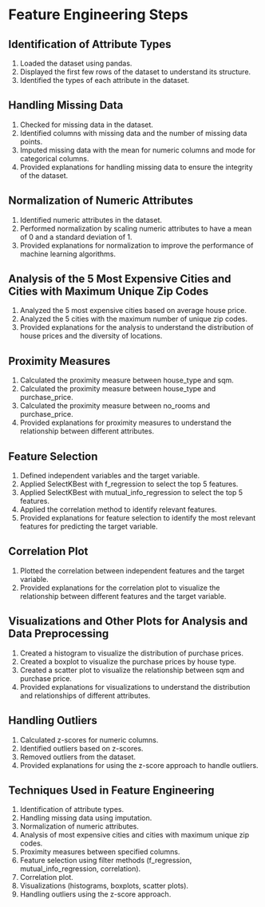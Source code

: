 # Feature Engineering Steps

## Identification of Attribute Types

1. Loaded the dataset using pandas.
2. Displayed the first few rows of the dataset to understand its structure.
3. Identified the types of each attribute in the dataset.

## Handling Missing Data

1. Checked for missing data in the dataset.
2. Identified columns with missing data and the number of missing data points.
3. Imputed missing data with the mean for numeric columns and mode for categorical columns.
4. Provided explanations for handling missing data to ensure the integrity of the dataset.

## Normalization of Numeric Attributes

1. Identified numeric attributes in the dataset.
2. Performed normalization by scaling numeric attributes to have a mean of 0 and a standard deviation of 1.
3. Provided explanations for normalization to improve the performance of machine learning algorithms.

## Analysis of the 5 Most Expensive Cities and Cities with Maximum Unique Zip Codes

1. Analyzed the 5 most expensive cities based on average house price.
2. Analyzed the 5 cities with the maximum number of unique zip codes.
3. Provided explanations for the analysis to understand the distribution of house prices and the diversity of locations.

## Proximity Measures

1. Calculated the proximity measure between house_type and sqm.
2. Calculated the proximity measure between house_type and purchase_price.
3. Calculated the proximity measure between no_rooms and purchase_price.
4. Provided explanations for proximity measures to understand the relationship between different attributes.

## Feature Selection

1. Defined independent variables and the target variable.
2. Applied SelectKBest with f_regression to select the top 5 features.
3. Applied SelectKBest with mutual_info_regression to select the top 5 features.
4. Applied the correlation method to identify relevant features.
5. Provided explanations for feature selection to identify the most relevant features for predicting the target variable.

## Correlation Plot

1. Plotted the correlation between independent features and the target variable.
2. Provided explanations for the correlation plot to visualize the relationship between different features and the target variable.

## Visualizations and Other Plots for Analysis and Data Preprocessing

1. Created a histogram to visualize the distribution of purchase prices.
2. Created a boxplot to visualize the purchase prices by house type.
3. Created a scatter plot to visualize the relationship between sqm and purchase price.
4. Provided explanations for visualizations to understand the distribution and relationships of different attributes.

## Handling Outliers

1. Calculated z-scores for numeric columns.
2. Identified outliers based on z-scores.
3. Removed outliers from the dataset.
4. Provided explanations for using the z-score approach to handle outliers.

## Techniques Used in Feature Engineering

1. Identification of attribute types.
2. Handling missing data using imputation.
3. Normalization of numeric attributes.
4. Analysis of most expensive cities and cities with maximum unique zip codes.
5. Proximity measures between specified columns.
6. Feature selection using filter methods (f_regression, mutual_info_regression, correlation).
7. Correlation plot.
8. Visualizations (histograms, boxplots, scatter plots).
9. Handling outliers using the z-score approach.
